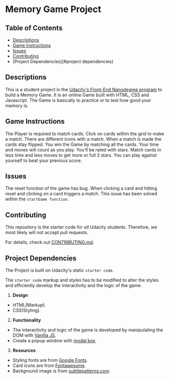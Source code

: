 # Memory Game Project

## Table of Contents

* [Descriptions](#Descriptions)
* [Game Instructions](#instructions)
* [Issues](#issues)
* [Contributing](#contributing)
* [Project Dependencies](#project dependencies)


## Descriptions

This is a student project in the [Udacity's Front-End Nanodegree  program](https://eu.udacity.com/course/front-end-web-developer-nanodegree--nd001) to build a Memory Game. It is an online Game built with HTML, CSS and Javascript. The Game is basically to practice or to test how good your memory is.

## Game Instructions

The Player is required to match cards. Click on cards within the grid to make a match. There are different icons with a match. When a match is made the cards stay flipped. You win the Game by matching all the cards. Your time and moves will count as you play. You'll be rated with stars. Match cards in less time and less moves to get more or full 3 stars. You can play against yourself to beat your previous score.   

## Issues

The reset function of the game has bug. When clicking a card and hitting reset and clicking on a card triggers a match. This issue has been solved within the `startGame function`.

## Contributing

This repository is the starter code for _all_ Udacity students. Therefore, we most likely will not accept pull requests.

For details, check out [CONTRIBUTING.md](CONTRIBUTING.md).

## Project Dependencies

The Project is built on Udacity's static `starter code`.

The `starter code` markup and styles has to be modified to alter the styles and efficiently develop the interactivity and the logic of the game.

1. **Design**

- HTML(Markup).
- CSS(Styling).

2. **Functionality**
- The interactivity and logic of the game is developed by manipulating the DOM with [Vanilla JS](https://www.sitepoint.com/dom-manipulation-vanilla-javascript-no-jquery/).
- Create a popup window with [modal box](https://www.w3schools.com/howto/howto_css_modals.asp).

3. **Resources**

- Styling fonts are from [Google Fonts](https://fonts.google.com/).
- Card icons are from [Fontawesome](https://fontawesome.com/).
- Background image is from [subtlepatterns.com](https://www.toptal.com/designers/subtlepatterns/page/9/).
